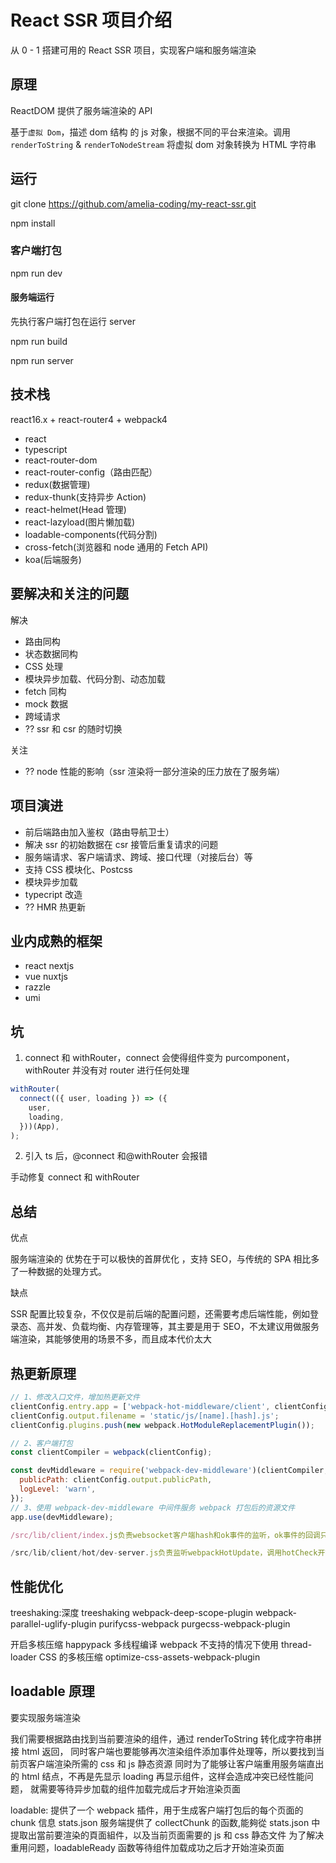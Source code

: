 # React SSR 项目介绍

从 0 - 1 搭建可用的 React SSR 项目，实现客户端和服务端渲染

## 原理

ReactDOM 提供了服务端渲染的 API

基于`虚拟 Dom`，描述 dom 结构 的 js 对象，根据不同的平台来渲染。调用 `renderToString` & `renderToNodeStream` 将虚拟 dom 对象转换为 HTML 字符串

## 运行

git clone https://github.com/amelia-coding/my-react-ssr.git

npm install

### 客户端打包

npm run dev

#### 服务端运行

先执行客户端打包在运行 server

npm run build

npm run server

## 技术栈

react16.x + react-router4 + webpack4

- react
- typescript
- react-router-dom
- react-router-config（路由匹配）
- redux(数据管理)
- redux-thunk(支持异步 Action)
- react-helmet(Head 管理)
- react-lazyload(图片懒加载)
- loadable-components(代码分割)
- cross-fetch(浏览器和 node 通用的 Fetch API)
- koa(后端服务)

## 要解决和关注的问题

解决

- 路由同构
- 状态数据同构
- CSS 处理
- 模块异步加载、代码分割、动态加载
- fetch 同构
- mock 数据
- 跨域请求
- ?? ssr 和 csr 的随时切换

关注

- ?? node 性能的影响（ssr 渲染将一部分渲染的压力放在了服务端）

## 项目演进

- 前后端路由加入鉴权（路由导航卫士）
- 解决 ssr 的初始数据在 csr 接管后重复请求的问题
- 服务端请求、客户端请求、跨域、接口代理（对接后台）等
- 支持 CSS 模块化、Postcss
- 模块异步加载
- typecript 改造
- ?? HMR 热更新

## 业内成熟的框架

- react nextjs
- vue nuxtjs
- razzle
- umi

## 坑

1. connect 和 withRouter，connect 会使得组件变为 purcomponent，withRouter 并没有对 router 进行任何处理

```js
withRouter(
  connect(({ user, loading }) => ({
    user,
    loading,
  }))(App),
);
```

2. 引入 ts 后，@connect 和@withRouter 会报错

手动修复 connect 和 withRouter

## 总结

优点

服务端渲染的
优势在于可以极快的首屏优化 ，支持 SEO，与传统的 SPA 相比多了一种数据的处理方式。

缺点

SSR 配置比较复杂，不仅仅是前后端的配置问题，还需要考虑后端性能，例如登录态、高并发、负载均衡、内存管理等，其主要是用于 SEO，不太建议用做服务端渲染，其能够使用的场景不多，而且成本代价太大

## 热更新原理

```js
// 1、修改入口文件，增加热更新文件
clientConfig.entry.app = ['webpack-hot-middleware/client', clientConfig.entry.app];
clientConfig.output.filename = 'static/js/[name].[hash].js';
clientConfig.plugins.push(new webpack.HotModuleReplacementPlugin());

// 2、客户端打包
const clientCompiler = webpack(clientConfig);

const devMiddleware = require('webpack-dev-middleware')(clientCompiler, {
  publicPath: clientConfig.output.publicPath,
  logLevel: 'warn',
});
// 3、使用 webpack-dev-middleware 中间件服务 webpack 打包后的资源文件
app.use(devMiddleware);

/src/lib/client/index.js负责websocket客户端hash和ok事件的监听，ok事件的回调只干了一件事发射webpackHotUpdate事件

/src/lib/client/hot/dev-server.js负责监听webpackHotUpdate，调用hotCheck开始拉取代码，实现局部更新
```

## 性能优化

treeshaking:深度 treeshaking webpack-deep-scope-plugin webpack-parallel-uglify-plugin purifycss-webpack purgecss-webpack-plugin

开启多核压缩 happypack 多线程编译 webpack 不支持的情况下使用 thread-loader
CSS 的多核压缩 optimize-css-assets-webpack-plugin

## loadable 原理

要实现服务端渲染

我们需要根据路由找到当前要渲染的组件，通过 renderToString 转化成字符串拼接 html 返回，
同时客户端也要能够再次渲染组件添加事件处理等，所以要找到当前页客户端渲染所需的 css 和 js 静态资源
同时为了能够让客户端重用服务端直出的 html 结点，不再是先显示 loading 再显示组件，这样会造成冲突已经性能问题，
就需要等待异步加载的组件加载完成后才开始渲染页面

loadable:
提供了一个 webpack 插件，用于生成客户端打包后的每个页面的 chunk 信息 stats.json
服务端提供了 collectChunk 的函数,能夠從 stats.json 中提取出當前要渲染的頁面組件，以及当前页面需要的 js 和 css 静态文件
为了解决重用问题，loadableReady 函数等待组件加载成功之后才开始渲染页面
